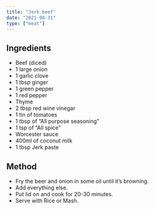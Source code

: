 ```yaml
---
title: "Jerk beef"
date: "2021-08-31"
type: ["meat"]
---
```


## Ingredients

- Beef (diced)
- 1 large onion
- 1 garlic clove
- 1 tbsp ginger
- 1 green pepper
- 1 red pepper
- Thyme
- 2 tbsp red wine vinegar
- 1 tin of tomatoes
- 1 tbsp of “All purpose seasoning”
- 1 tsp of “All spice”
- Worcester sauce
- 400ml of coconut milk
- 1 tbsp Jerk paste

## Method

- Fry the beer and onion in some oil until it’s browning.
- Add everything else.
- Put lid on and cook for 20-30 minutes.
- Serve with Rice or Mash.
